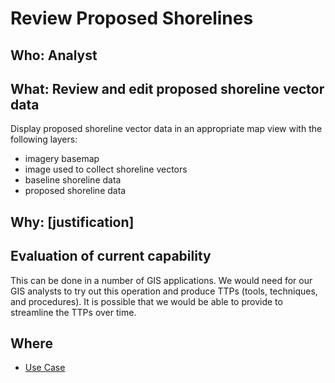 # Review Proposed Shorelines

## Who: Analyst

## What: Review and edit proposed shoreline vector data
Display proposed shoreline vector data in an appropriate map view with the following layers:
- imagery basemap
- image used to collect shoreline vectors
- baseline shoreline data
- proposed shoreline data

## Why: [justification]

## Evaluation of current capability
This can be done in a number of GIS applications. 
We would need for our GIS analysts to try out this operation and produce TTPs (tools, techniques, and procedures).
It is possible that we would be able to provide to streamline the TTPs over time.

## Where
* [Use Case](../UseCases/ShorelineDetection1.md#detection-execution)
